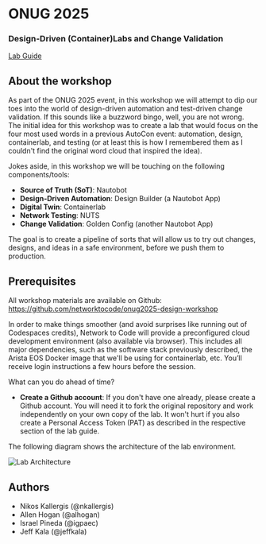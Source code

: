 # ONUG 2025

### Design-Driven (Container)Labs and Change Validation

[Lab Guide](https://networktocode.github.io/onug2025-design-workshop/)

## About the workshop
As part of the ONUG 2025 event, in this workshop we will attempt to dip our toes into the world of design-driven automation and test-driven change validation. If this sounds like a buzzword bingo, well, you are not wrong. The initial idea for this workshop was to create a lab that would focus on the four most used words in a previous AutoCon event: automation, design, containerlab, and testing (or at least this is how I remembered them as I couldn't find the original word cloud that inspired the idea).

Jokes aside, in this workshop we will be touching on the following components/tools:
- **Source of Truth (SoT)**: Nautobot
- **Design-Driven Automation**: Design Builder (a Nautobot App)
- **Digital Twin**: Containerlab
- **Network Testing**: NUTS
- **Change Validation**: Golden Config (another Nautobot App)

The goal is to create a pipeline of sorts that will allow us to try out changes, designs, and ideas in a safe environment, before we push them to production.


## Prerequisites
All workshop materials are available on Github: https://github.com/networktocode/onug2025-design-workshop

In order to make things smoother (and avoid surprises like running out of Codespaces credits), Network to Code will provide a preconfigured cloud development environment (also available via browser). This includes all major dependencies, such as the software stack previously described, the Arista EOS Docker image that we'll be using for containerlab, etc. You’ll receive login instructions a few hours before the session.

What can you do ahead of time?
- **Create a Github account**: If you don't have one already, please create a Github account. You will need it to fork the original repository and work independently on your own copy of the lab. It won't hurt if you also create a Personal Access Token (PAT) as described in the respective section of the lab guide.

The following diagram shows the architecture of the lab environment.

![Lab Architecture](./lab_guide/images/lab_architecture.png)


## Authors
- Nikos Kallergis (@nkallergis)
- Allen Hogan (@alhogan)
- Israel Pineda (@igpaec)
- Jeff Kala (@jeffkala)